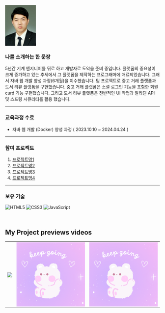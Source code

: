 <img align="center" src="https://github.com/WoongJaeCho/WoongJaeCho/blob/main/증명사진.jpg?raw=true" width="100"/>
<br>

### 나를 소개하는 한 문장 
5년간 기계 엔지니어를 뒤로 하고 개발자로 도약을 준비 중입니다. 플랫폼의 중요성이 크게 증가하고 있는 추세에서 그 플랫폼을 제작하는 프로그래머에 매료되었습니다. 그래서 자바 웹 개발 양성 과정(6개월)을 이수했습니다. 팀 프로젝트로 중고 거래 플랫폼과 도서 리뷰 플랫폼을 구현했습니다. 중고 거래 플랫폼은 소셜 로그인 기능을 포함한 회원curd 기능 구현했습니다. 그리고 도서 리뷰 플랫폼은 전반적인 UI 작업과 알라딘 API 및 스프링 시큐리티를 활용 했습니다. 

--- 

### 교육과정 수료 
* 자바 웹 개발 (Docker) 양성 과정 ( 2023.10.10 ~ 2024.04.24 )

---

### 참여 프로젝트 
1. [프로젝트명1 ](https://yeonmitc.github.io/)
2. [프로젝트명2](about:blank)
3. [프로젝트명3](about:blank)
4. [프로젝트명4](배포링크)

---

### 보유 기술 

![HTML5](https://img.shields.io/badge/-HTML5-F05032?style=for-the-badge&logo=html5&logoColor=ffffff)
![CSS3](https://img.shields.io/badge/-CSS3-007ACC?style=for-the-badge&logo=css3)
![JavaScript](https://img.shields.io/badge/-JavaScript-%23F7DF1C?style=for-the-badge&logo=javascript&logoColor=000000&labelColor=%23F7DF1C&color=%23FFCE5A)


<br>

<h2>My Project previews videos</h2>
<table>
  <tbody>
    <tr>
      <td>
        <a href="https://www.youtube.com/본인프로젝트시연유트브" title="프로젝트1">
          <img align="center" src="https://github.com/yeonmitc/yeonmitc/assets/82494535/9730f131-3bc9-4543-9260-360bb960fec4" width="300px" >
        </a>
      </td>
      <td>
      <a href="https://www.youtube.com/본인프로젝트시연유트브" title="프로젝트2">
          <img align="center" src="https://github.com/yeonmitc/yeonmitc/blob/main/upload/profile.PNG?raw=true" width="300px" >
        </a>
      </td>
      <td>
       <a href="https://www.youtube.com/본인프로젝트시연유트브" title="프로젝트3">
          <img align="center" src="https://github.com/yeonmitc/yeonmitc/blob/main/upload/profile.PNG?raw=true" width="300px" >
        </a>
      </td>
    </tr>
  </tbody>
</table>

<br/>
<br/>
